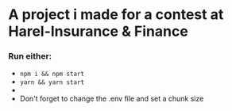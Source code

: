 # A project i made for a contest at Harel-Insurance & Finance

### Run either:
- `npm i && npm start`
- `yarn && yarn start`
- 
- Don't forget to change the .env file and set a chunk size